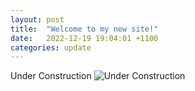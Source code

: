 ```yaml
---
layout: post
title:  "Welcome to my new site!"
date:   2022-12-19 19:04:01 +1100
categories: update
---
```

Under Construction
![Under Construction](https://user-images.githubusercontent.com/2846578/50296613-dccba200-0448-11e9-93af-da1015f2796f.gif)
